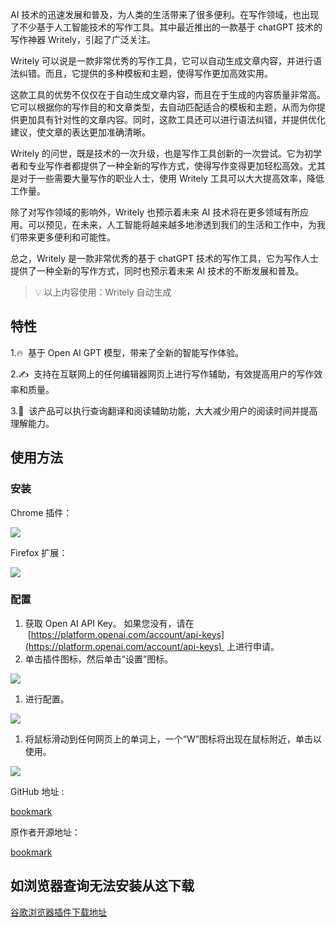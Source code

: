 AI 技术的迅速发展和普及，为人类的生活带来了很多便利。在写作领域，也出现了不少基于人工智能技术的写作工具。其中最近推出的一款基于 chatGPT 技术的写作神器 Writely，引起了广泛关注。

Writely 可以说是一款非常优秀的写作工具，它可以自动生成文章内容，并进行语法纠错。而且，它提供的多种模板和主题，使得写作更加高效实用。

这款工具的优势不仅仅在于自动生成文章内容，而且在于生成的内容质量非常高。它可以根据你的写作目的和文章类型，去自动匹配适合的模板和主题，从而为你提供更加具有针对性的文章内容。同时，这款工具还可以进行语法纠错，并提供优化建议，使文章的表达更加准确清晰。

Writely 的问世，既是技术的一次升级，也是写作工具创新的一次尝试。它为初学者和专业写作者都提供了一种全新的写作方式，使得写作变得更加轻松高效。尤其是对于一些需要大量写作的职业人士，使用 Writely 工具可以大大提高效率，降低工作量。

除了对写作领域的影响外，Writely 也预示着未来 AI 技术将在更多领域有所应用。可以预见，在未来，人工智能将越来越多地渗透到我们的生活和工作中，为我们带来更多便利和可能性。

总之，Writely 是一款非常优秀的基于 chatGPT 技术的写作工具，它为写作人士提供了一种全新的写作方式，同时也预示着未来 AI 技术的不断发展和普及。

> 💡 以上内容使用：Writely 自动生成

## 特性

1.🔥  基于 Open AI GPT 模型，带来了全新的智能写作体验。

2.✍️  支持在互联网上的任何编辑器网页上进行写作辅助，有效提高用户的写作效率和质量。

3.📖  该产品可以执行查询翻译和阅读辅助功能，大大减少用户的阅读时间并提高理解能力。

## 使用方法

### 安装

Chrome 插件：[](https://chrome.google.com/webstore/detail/writely/eocenplmfgoaibmmohkhhocnlkpaecgn)

![](https://camo.githubusercontent.com/8a0f1cbc977222a795118f3a124cc31fbadb75ba71c444ae8c9851e98e436d0f/68747470733a2f2f696d672e736869656c64732e696f2f6368726f6d652d7765622d73746f72652f762f656f63656e706c6d66676f6169626d6d6f686b68686f636e6c6b70616563676e)

Firefox 扩展：

![](https://camo.githubusercontent.com/267163d02f6bd288e0175f2c81f50e8f015f9f982ea1cf8b19d25419ded08dac/68747470733a2f2f696d672e736869656c64732e696f2f616d6f2f762f77726974656c79)

### 配置

1. 获取 Open AI API Key。 如果您没有，请在  [https://platform.openai.com/account/api-keys](https://platform.openai.com/account/api-keys)  上进行申请。
2. 单击插件图标，然后单击“设置”图标。

![](https://user-images.githubusercontent.com/13167934/223933756-b001d01a-899c-42e5-be14-753357a1bba5.png)

1. 进行配置。

![](https://user-images.githubusercontent.com/13167934/224465348-f2e0aaf8-ce7b-48d2-9637-be2a205f317f.png)

1. 将鼠标滑动到任何网页上的单词上，一个“W”图标将出现在鼠标附近，单击以使用。

![](https://user-images.githubusercontent.com/13167934/224236822-eb1cc963-77e5-4820-aa6d-63088989c0cf.gif)

GitHub 地址 :

[bookmark](https://github.com/listener-He/writely)

原作者开源地址：

[bookmark](https://github.com/anc95/writely)

## 如浏览器查询无法安装从这下载

[谷歌浏览器插件下载地址](https://ghproxy.com/https://github.com/anc95/writely/releases/download/v0.0.16/writely-chrome-0.0.16.zip)
